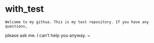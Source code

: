 # with_test
    Welcome to my githua. This is my test repository. If you have any questions,
please ask me. I can't help you anyway.
~
